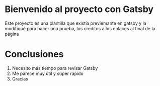 # Bienvenido al proyecto con Gatsby
Este proyecto es una plantilla que existía previemante en gatsby y la modifiqué para hacer una prueba, los creditos a los enlaces al final de la página 


# Conclusiones

1. Necesito más tiempo para revisar Gatsby
2. Me parece muy útil y súper rápido 
3. Gracias 

